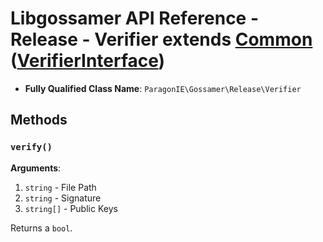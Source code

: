 # Libgossamer API Reference - Release - Verifier extends [Common](Common.md) ([VerifierInterface](../Interfaces/VerifierInterface.md))

* **Fully Qualified Class Name**: `ParagonIE\Gossamer\Release\Verifier`

## Methods

### `verify()`

**Arguments**:

1. `string` - File Path
2. `string` - Signature
3. `string[]` - Public Keys

Returns a `bool`.
